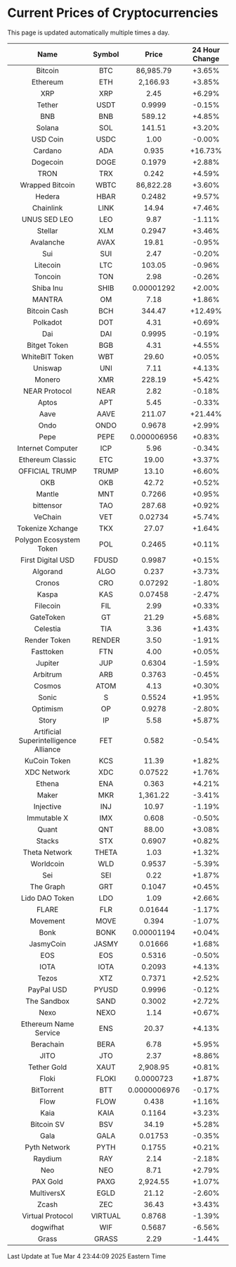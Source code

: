 # Current Prices of Cryptocurrencies
This page is updated automatically multiple times a day.

| Name | Symbol | Price | 24 Hour Change |
| :---: |:---:| :---: | :---: |
| Bitcoin | BTC | 86,985.79 | +3.65% |
| Ethereum | ETH | 2,166.93 | +3.85% |
| XRP | XRP | 2.45 | +6.29% |
| Tether | USDT | 0.9999 | -0.15% |
| BNB | BNB | 589.12 | +4.85% |
| Solana | SOL | 141.51 | +3.20% |
| USD Coin | USDC | 1.00 | -0.00% |
| Cardano | ADA | 0.935 | +16.73% |
| Dogecoin | DOGE | 0.1979 | +2.88% |
| TRON | TRX | 0.242 | +4.59% |
| Wrapped Bitcoin | WBTC | 86,822.28 | +3.60% |
| Hedera | HBAR | 0.2482 | +9.57% |
| Chainlink | LINK | 14.94 | +7.46% |
| UNUS SED LEO | LEO | 9.87 | -1.11% |
| Stellar | XLM | 0.2947 | +3.46% |
| Avalanche | AVAX | 19.81 | -0.95% |
| Sui | SUI | 2.47 | -0.20% |
| Litecoin | LTC | 103.05 | -0.96% |
| Toncoin | TON | 2.98 | -0.26% |
| Shiba Inu | SHIB | 0.00001292 | +2.00% |
| MANTRA | OM | 7.18 | +1.86% |
| Bitcoin Cash | BCH | 344.47 | +12.49% |
| Polkadot | DOT | 4.31 | +0.69% |
| Dai | DAI | 0.9995 | -0.19% |
| Bitget Token | BGB | 4.31 | +4.55% |
| WhiteBIT Token | WBT | 29.60 | +0.05% |
| Uniswap | UNI | 7.11 | +4.13% |
| Monero | XMR | 228.19 | +5.42% |
| NEAR Protocol | NEAR | 2.82 | -0.18% |
| Aptos | APT | 5.45 | -0.33% |
| Aave | AAVE | 211.07 | +21.44% |
| Ondo | ONDO | 0.9678 | +2.99% |
| Pepe | PEPE | 0.000006956 | +0.83% |
| Internet Computer | ICP | 5.96 | -0.34% |
| Ethereum Classic | ETC | 19.00 | +3.37% |
| OFFICIAL TRUMP | TRUMP | 13.10 | +6.60% |
| OKB | OKB | 42.72 | +0.52% |
| Mantle | MNT | 0.7266 | +0.95% |
| bittensor | TAO | 287.68 | +0.92% |
| VeChain | VET | 0.02734 | +5.74% |
| Tokenize Xchange | TKX | 27.07 | +1.64% |
| Polygon Ecosystem Token | POL | 0.2465 | +0.11% |
| First Digital USD | FDUSD | 0.9987 | +0.15% |
| Algorand | ALGO | 0.237 | +3.73% |
| Cronos | CRO | 0.07292 | -1.80% |
| Kaspa | KAS | 0.07458 | -2.47% |
| Filecoin | FIL | 2.99 | +0.33% |
| GateToken | GT | 21.29 | +5.68% |
| Celestia | TIA | 3.36 | +1.43% |
| Render Token | RENDER | 3.50 | -1.91% |
| Fasttoken | FTN | 4.00 | +0.05% |
| Jupiter | JUP | 0.6304 | -1.59% |
| Arbitrum | ARB | 0.3763 | -0.45% |
| Cosmos | ATOM | 4.13 | +0.30% |
| Sonic | S | 0.5524 | +1.95% |
| Optimism | OP | 0.9278 | -2.80% |
| Story | IP | 5.58 | +5.87% |
| Artificial Superintelligence Alliance | FET | 0.582 | -0.54% |
| KuCoin Token | KCS | 11.39 | +1.82% |
| XDC Network | XDC | 0.07522 | +1.76% |
| Ethena | ENA | 0.363 | +4.21% |
| Maker | MKR | 1,361.22 | -3.41% |
| Injective | INJ | 10.97 | -1.19% |
| Immutable X | IMX | 0.608 | -0.50% |
| Quant | QNT | 88.00 | +3.08% |
| Stacks | STX | 0.6907 | +0.82% |
| Theta Network | THETA | 1.03 | +1.32% |
| Worldcoin | WLD | 0.9537 | -5.39% |
| Sei | SEI | 0.22 | +1.87% |
| The Graph | GRT | 0.1047 | +0.45% |
| Lido DAO Token | LDO | 1.09 | +2.66% |
| FLARE | FLR | 0.01644 | -1.17% |
| Movement | MOVE | 0.394 | -1.07% |
| Bonk | BONK | 0.00001194 | +0.04% |
| JasmyCoin | JASMY | 0.01666 | +1.68% |
| EOS | EOS | 0.5316 | -0.50% |
| IOTA | IOTA | 0.2093 | +4.13% |
| Tezos | XTZ | 0.7371 | +2.52% |
| PayPal USD | PYUSD | 0.9996 | -0.12% |
| The Sandbox | SAND | 0.3002 | +2.72% |
| Nexo | NEXO | 1.14 | +0.67% |
| Ethereum Name Service | ENS | 20.37 | +4.13% |
| Berachain | BERA | 6.78 | +5.95% |
| JITO | JTO | 2.37 | +8.86% |
| Tether Gold | XAUT | 2,908.95 | +0.81% |
| Floki | FLOKI | 0.0000723 | +1.87% |
| BitTorrent | BTT | 0.0000006976 | -0.17% |
| Flow | FLOW | 0.438 | +1.16% |
| Kaia | KAIA | 0.1164 | +3.23% |
| Bitcoin SV | BSV | 34.19 | +5.28% |
| Gala | GALA | 0.01753 | -0.35% |
| Pyth Network | PYTH | 0.1755 | +0.21% |
| Raydium | RAY | 2.14 | -2.18% |
| Neo | NEO | 8.71 | +2.79% |
| PAX Gold | PAXG | 2,924.55 | +1.07% |
| MultiversX | EGLD | 21.12 | -2.60% |
| Zcash | ZEC | 36.43 | +3.43% |
| Virtual Protocol | VIRTUAL | 0.8768 | -1.39% |
| dogwifhat | WIF | 0.5687 | -6.56% |
| Grass | GRASS | 2.29 | -1.44% |

Last Update at Tue Mar  4 23:44:09 2025 Eastern Time